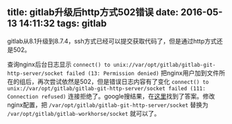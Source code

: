 title: gitlab升级后http方式502错误
date: 2016-05-13 14:11:32
tags: gitlab
---
gitlab从8.1升级到8.7.4，ssh方式已经可以提交获取代码了，但是通过http方式还是502。

查询nginx后台日志显示 ` connect() to unix://var/opt/gitlab/gitlab-git-http-server/socket failed (13: Permission denied) ` 把nginx用户加到文件所在的组后，再次尝试依然是502，但是错误日志内容有了变化 ` connect() to unix://var/opt/gitlab/gitlab-git-http-server/socket failed (111: Connection refused) ` 连接拒绝了。google搜结果，在[这里](https://gitlab.com/gitlab-org/omnibus-gitlab/issues/982)找到了答案。修改nginx配置，把 `/var/opt/gitlab/gitlab-git-http-server/socket` 替换为 `/var/opt/gitlab/gitlab-workhorse/socket` 就可以了。
